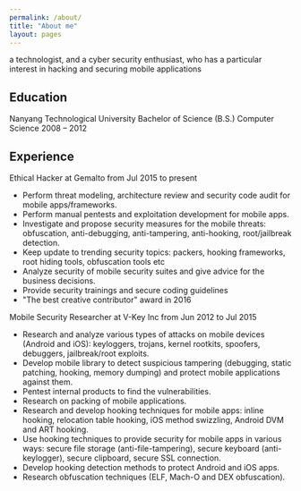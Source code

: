 ```yaml
---
permalink: /about/
title: "About me"
layout: pages
---
```


a technologist, and a cyber security enthusiast, who has a particular interest in hacking and securing mobile applications

## Education
Nanyang Technological University
Bachelor of Science (B.S.) Computer Science
2008 – 2012

## Experience
Ethical Hacker at Gemalto from Jul 2015 to present
- Perform threat modeling, architecture review and security code audit for mobile apps/frameworks.
- Perform manual pentests and exploitation development for mobile apps.
- Investigate and propose security measures for the mobile threats: obfuscation, anti-debugging, anti-tampering, anti-hooking, root/jailbreak detection.
- Keep update to trending security topics: packers, hooking frameworks, root hiding tools, obfuscation tools etc
- Analyze security of mobile security suites and give advice for the business decisions.
- Provide security trainings and secure coding guidelines
- "The best creative contributor" award in 2016

Mobile Security Researcher at V-Key Inc from Jun 2012 to Jul 2015
- Research and analyze various types of attacks on mobile devices (Android and iOS): keyloggers, trojans, kernel rootkits, spoofers, debuggers, jailbreak/root exploits.
- Develop mobile library to detect suspicious tampering (debugging, static patching, hooking, memory dumping) and protect mobile applications against them.
- Pentest internal products to find the vulnerabilities.
- Research on packing of mobile applications.
- Research and develop hooking techniques for mobile apps: inline hooking, relocation table hooking, iOS method swizzling, Android DVM and ART hooking.
- Use hooking techniques to provide security for mobile apps in various ways: secure file storage (anti-file-tampering), secure keyboard (anti-keylogger), secure clipboard, secure SSL connection.
- Develop hooking detection methods to protect Android and iOS apps.
- Research obfuscation techniques (ELF, Mach-O and DEX obfuscation).
